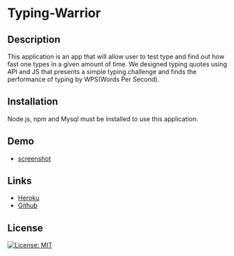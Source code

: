 # Typing-Warrior

## Description
This application is an app that will allow user to test type and find out how fast one types in a given amount of time. We designed typing quotes using API and JS that presents a simple typing challenge and finds the performance of typing by WPS(Words Per Second).

## Installation
Node.js, npm and Mysql must be installed to use this application.

## Demo
* [screenshot](./public/assets/screenshot.JPG)

## Links
* [Heroku](https://afternoon-reaches-65972.herokuapp.com/)
* [Github](https://github.com/wl0194)

## License

[![License: MIT](https://img.shields.io/badge/License-MIT-yellow.svg)](https://opensource.org/licenses/MIT)
